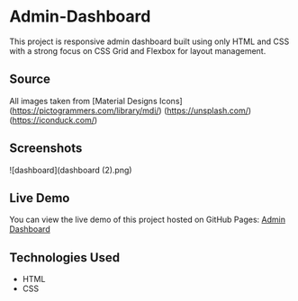 # Admin-Dashboard

This project is responsive admin dashboard built using only HTML and CSS with a strong focus on CSS Grid and Flexbox for layout management.

## Source

All images taken from
[Material Designs Icons]
(https://pictogrammers.com/library/mdi/)
(https://unsplash.com/)
(https://iconduck.com/)

## Screenshots

![dashboard](dashboard (2).png)

## Live Demo

You can view the live demo of this project hosted on GitHub Pages: [Admin Dashboard](https://ruzainachougle18.github.io/admin-dashboard/)

## Technologies Used

- HTML
- CSS
